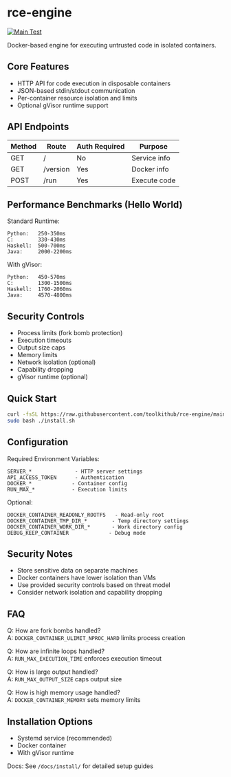 # rce-engine

[![Main Test](https://github.com/ToolKitHub/rce-engine/actions/workflows/test.yml/badge.svg)](https://github.com/ToolKitHub/rce-engine/actions/workflows/test.yml)

Docker-based engine for executing untrusted code in isolated containers.

## Core Features

- HTTP API for code execution in disposable containers
- JSON-based stdin/stdout communication
- Per-container resource isolation and limits
- Optional gVisor runtime support

## API Endpoints

| Method | Route    | Auth Required | Purpose      |
| ------ | -------- | ------------- | ------------ |
| GET    | /        | No            | Service info |
| GET    | /version | Yes           | Docker info  |
| POST   | /run     | Yes           | Execute code |

## Performance Benchmarks (Hello World)

Standard Runtime:

```
Python:   250-350ms
C:        330-430ms
Haskell:  500-700ms
Java:     2000-2200ms
```

With gVisor:

```
Python:   450-570ms
C:        1300-1500ms
Haskell:  1760-2060ms
Java:     4570-4800ms
```

## Security Controls

- Process limits (fork bomb protection)
- Execution timeouts
- Output size caps
- Memory limits
- Network isolation (optional)
- Capability dropping
- gVisor runtime (optional)

## Quick Start

```bash
curl -fsSL https://raw.githubusercontent.com/toolkithub/rce-engine/main/scripts/install.sh -o install.sh
sudo bash ./install.sh
```

## Configuration

Required Environment Variables:

```
SERVER_*              - HTTP server settings
API_ACCESS_TOKEN      - Authentication
DOCKER_*             - Container config
RUN_MAX_*            - Execution limits
```

Optional:

```
DOCKER_CONTAINER_READONLY_ROOTFS   - Read-only root
DOCKER_CONTAINER_TMP_DIR_*        - Temp directory settings
DOCKER_CONTAINER_WORK_DIR_*       - Work directory config
DEBUG_KEEP_CONTAINER             - Debug mode
```

## Security Notes

- Store sensitive data on separate machines
- Docker containers have lower isolation than VMs
- Use provided security controls based on threat model
- Consider network isolation and capability dropping

## FAQ

Q: How are fork bombs handled?  
A: `DOCKER_CONTAINER_ULIMIT_NPROC_HARD` limits process creation

Q: How are infinite loops handled?  
A: `RUN_MAX_EXECUTION_TIME` enforces execution timeout

Q: How is large output handled?  
A: `RUN_MAX_OUTPUT_SIZE` caps output size

Q: How is high memory usage handled?  
A: `DOCKER_CONTAINER_MEMORY` sets memory limits

## Installation Options

- Systemd service (recommended)
- Docker container
- With gVisor runtime

Docs: See `/docs/install/` for detailed setup guides
